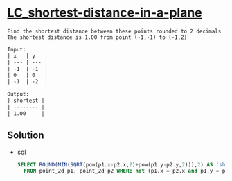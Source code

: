 # [LC_shortest-distance-in-a-plane](https://leetcode.com/problems/shortest-distance-in-a-plane)

```en
Find the shortest distance between these points rounded to 2 decimals
The shortest distance is 1.00 from point (-1,-1) to (-1,2)
```

```txt
Input: 
| x   | y   |
| --- | --- |
| -1  | -1  |
| 0   | 0   |
| -1  | -2  |

Output:
| shortest |
| -------- |
| 1.00     |
```

## Solution

* sql

  ```sql
  SELECT ROUND(MIN(SQRT(pow(p1.x-p2.x,2)+pow(p1.y-p2.y,2))),2) AS 'shortest'
    FROM point_2d p1, point_2d p2 WHERE not (p1.x = p2.x and p1.y = p2.y)
  ```
